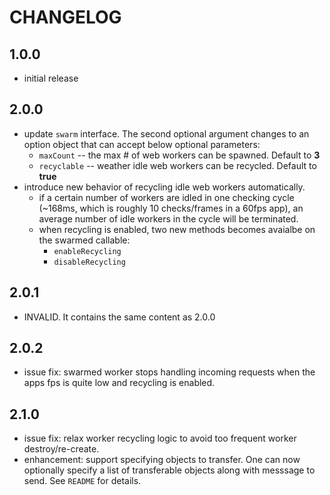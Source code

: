 # CHANGELOG

## 1.0.0
- initial release

## 2.0.0
- update `swarm` interface. The second optional argument changes to an option object that can accept below optional parameters:
  - `maxCount` -- the max # of web workers can be spawned. Default to **3**
  - `recyclable` -- weather idle web workers can be recycled. Default to **true**
- introduce new behavior of recycling idle web workers automatically.
  - if a certain number of workers are idled in one checking cycle (~168ms, which is roughly 10 checks/frames in a 60fps app), an average number of idle workers in the cycle will be terminated.
  - when recycling is enabled, two new methods becomes avaialbe on the swarmed callable:
    - `enableRecycling`
    - `disableRecycling`

## 2.0.1
- INVALID. It contains the same content as 2.0.0

## 2.0.2
- issue fix: swarmed worker stops handling incoming requests when the apps fps is quite low and recycling is enabled.

## 2.1.0
- issue fix: relax worker recycling logic to avoid too frequent worker destroy/re-create.
- enhancement: support specifying objects to transfer. One can now optionally specify a list of transferable objects along with messsage to send. See `README` for details.
